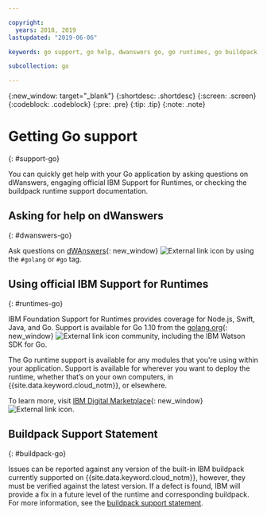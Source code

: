 ```yaml
---

copyright:
  years: 2018, 2019
lastupdated: "2019-06-06"

keywords: go support, go help, dwanswers go, go runtimes, go buildpack, ibm support go, foundation support go, runtime support

subcollection: go

---
```


{:new_window: target="_blank"}
{:shortdesc: .shortdesc}
{:screen: .screen}
{:codeblock: .codeblock}
{:pre: .pre}
{:tip: .tip}
{:note: .note}

# Getting Go support
{: #support-go}

You can quickly get help with your Go application by asking questions on dWanswers, engaging official IBM Support for Runtimes, or checking the buildpack runtime support documentation.

## Asking for help on dWanswers
{: #dwanswers-go}

Ask questions on [dWAnswers](https://developer.ibm.com/answers/topics/go/){: new_window} ![External link icon](../icons/launch-glyph.svg "External link icon") by using the `#golang` or `#go` tag.

## Using official IBM Support for Runtimes
{: #runtimes-go}

IBM Foundation Support for Runtimes provides coverage for Node.js, Swift, Java, and Go. Support is available for Go 1.10 from the [golang.org](https://golang.org/){: new_window} ![External link icon](../icons/launch-glyph.svg "External link icon") community, including the IBM Watson SDK for Go. 

The Go runtime support is available for any modules that you're using within your application. Support is available for wherever you want to deploy the runtime, whether that’s on your own computers, in {{site.data.keyword.cloud_notm}}, or elsewhere.

To learn more, visit [IBM Digital Marketplace](https://www.ibm.com/cloud/support-for-runtimes){: new_window} ![External link icon](../icons/launch-glyph.svg "External link icon").

## Buildpack Support Statement
{: #buildpack-go}

Issues can be reported against any version of the built-in IBM buildpack currently supported on {{site.data.keyword.cloud_notm}}, however, they must be verified against the latest version. If a defect is found, IBM will provide a fix in a future level of the runtime and corresponding buildpack. For more information, see the [buildpack support statement](/docs/runtimes-common?topic=runtimes-common-buildpack_support_statement).
